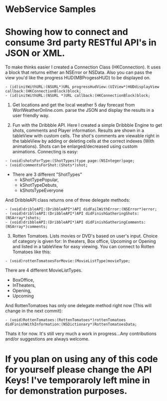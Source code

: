 WebService Samples
======



Showing how to connect and consume 3rd party RESTful API's in JSON or XML.
===

To make thinks easier I created a Connection Class (HKConnection). It uses a block that returns either an NSError or  NSData. Also you can pass the view you'd like the progress HUD(MBProgessHUD) to be displayed on.
````
- (id)initWithURL:(NSURL*)URL progressHudView:(UIView*)HUDdisplayView callback:(HKConnectionBlock)block;
- (id)initWithURL:(NSURL *)URL callback:(HKConnectionBlock)block;
````

1. Get locations and get the local weather 5 day forecast from WorlWeatherOnline.com. parse the JSON and display the results in a user friendly way.



2. Fun with the Dribbble API. Here I created a simple Dribbble Engine to get shots, comments and Player information. Results are shown in a tableView with custom cells. The shot's comments are viewable right in the tableView by adding  or deleting cells at the correct indexes (With animations). Shots can be enlarged/decreased using custom animations. 
Connecting is easy:

````
- (void)shotsForType:(ShotTypes)type page:(NSInteger)page;
- (void)commentsForShot:(Shots*)shot;
````
- There are 3 different "ShotTypes"  
  -  kShotTypePopular,
  -  kShotTypeDebuts,
  -  kShotsTypeEveryone

  
And DribbleAPI class returns one of three delegate methods:
````
- (void)dribleAPI:(DribbleAPI*)API didFailWithError:(NSError*)error;
- (void)driblleAPI:(DribbleAPI*)API didFinishGatheringShots:(NSArray*)shots;
- (void)dribbleAPI:(DribbleAPI*)API didFinishGatheringComments:(NSArray*)comments;
````


3. Rotten Tomatoes. Lists movies or DVD's based on user's input. Choice of category is given for: In theaters, Box office, Upcoming or Opening and listed in a tableView for easy viewing.
You can connect to Rotten Tomatoes like this:
````
- (void)rottenTomatoesForMovie:(MovieListType)movieType;
````
There are 4 different MovieListTypes.
  -  BoxOffice,
  -  InTheaters,
  -  Opening,
  -  Upcoming

And RottenTomatoes has only one delegate method right now (This will change in the next commit):
````
- (void)RottenTomatoes:(RottenTomatoes*)rottenTomatoes didFinishWithInformation:(NSDictionary*)RottenTomatoesData;
````


Thats it for now. It's still very much a work in progress...Any contributions and/or suggestions are always welcome.

If you plan on using any of this code for yourself please change the API Keys! I've temporaroly left mine in for demonstration purposes. 
===
